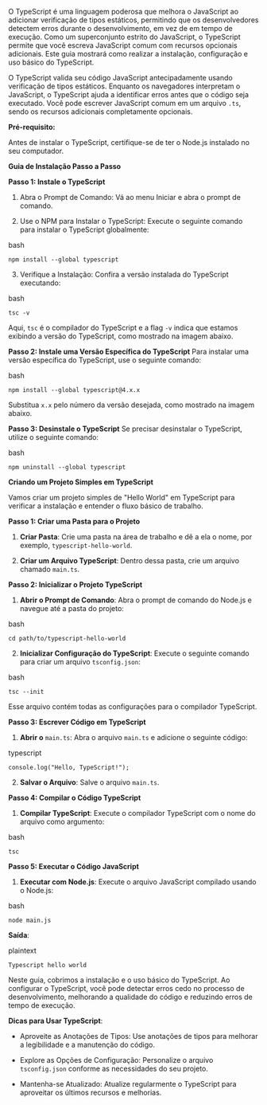 
O TypeScript é uma linguagem poderosa que melhora o JavaScript ao adicionar verificação de tipos estáticos, permitindo que os desenvolvedores detectem erros durante o desenvolvimento, em vez de em tempo de execução. Como um superconjunto estrito do JavaScript, o TypeScript permite que você escreva JavaScript comum com recursos opcionais adicionais. Este guia mostrará como realizar a instalação, configuração e uso básico do TypeScript.

O TypeScript valida seu código JavaScript antecipadamente usando verificação de tipos estáticos. Enquanto os navegadores interpretam o JavaScript, o TypeScript ajuda a identificar erros antes que o código seja executado. Você pode escrever JavaScript comum em um arquivo `.ts`, sendo os recursos adicionais completamente opcionais.

**Pré-requisito:**

Antes de instalar o TypeScript, certifique-se de ter o Node.js instalado no seu computador.

**Guia de Instalação Passo a Passo**

**Passo 1: Instale o TypeScript**

1. Abra o Prompt de Comando: Vá ao menu Iniciar e abra o prompt de comando.
    
2. Use o NPM para Instalar o TypeScript: Execute o seguinte comando para instalar o TypeScript globalmente:
    

bash

```
npm install --global typescript
```

3. Verifique a Instalação: Confira a versão instalada do TypeScript executando:
    

bash

```
tsc -v
```

Aqui, `tsc` é o compilador do TypeScript e a flag `-v` indica que estamos exibindo a versão do TypeScript, como mostrado na imagem abaixo.

**Passo 2: Instale uma Versão Específica do TypeScript** Para instalar uma versão específica do TypeScript, use o seguinte comando:

bash

```
npm install --global typescript@4.x.x
```

Substitua `x.x` pelo número da versão desejada, como mostrado na imagem abaixo.

**Passo 3: Desinstale o TypeScript** Se precisar desinstalar o TypeScript, utilize o seguinte comando:

bash

```
npm uninstall --global typescript
```

**Criando um Projeto Simples em TypeScript**

Vamos criar um projeto simples de "Hello World" em TypeScript para verificar a instalação e entender o fluxo básico de trabalho.

**Passo 1: Criar uma Pasta para o Projeto**

1. **Criar Pasta**: Crie uma pasta na área de trabalho e dê a ela o nome, por exemplo, `typescript-hello-world`.
    
2. **Criar um Arquivo TypeScript**: Dentro dessa pasta, crie um arquivo chamado `main.ts`.
    

**Passo 2: Inicializar o Projeto TypeScript**

1. **Abrir o Prompt de Comando**: Abra o prompt de comando do Node.js e navegue até a pasta do projeto:
    

bash

```
cd path/to/typescript-hello-world
```

2. **Inicializar Configuração do TypeScript**: Execute o seguinte comando para criar um arquivo `tsconfig.json`:
    

bash

```
tsc --init
```

Esse arquivo contém todas as configurações para o compilador TypeScript.

**Passo 3: Escrever Código em TypeScript**

1. **Abrir o** `main.ts`: Abra o arquivo `main.ts` e adicione o seguinte código:
    

typescript

```
console.log("Hello, TypeScript!");
```

2. **Salvar o Arquivo**: Salve o arquivo `main.ts`.
    

**Passo 4: Compilar o Código TypeScript**

1. **Compilar TypeScript**: Execute o compilador TypeScript com o nome do arquivo como argumento:
    

bash

```
tsc
```

**Passo 5: Executar o Código JavaScript**

1. **Executar com Node.js**: Execute o arquivo JavaScript compilado usando o Node.js:
    

bash

```
node main.js
```

**Saída**:

plaintext

```
Typescript hello world
```

Neste guia, cobrimos a instalação e o uso básico do TypeScript. Ao configurar o TypeScript, você pode detectar erros cedo no processo de desenvolvimento, melhorando a qualidade do código e reduzindo erros de tempo de execução.

**Dicas para Usar TypeScript**:

- Aproveite as Anotações de Tipos: Use anotações de tipos para melhorar a legibilidade e a manutenção do código.
    
- Explore as Opções de Configuração: Personalize o arquivo `tsconfig.json` conforme as necessidades do seu projeto.
    
- Mantenha-se Atualizado: Atualize regularmente o TypeScript para aproveitar os últimos recursos e melhorias.







